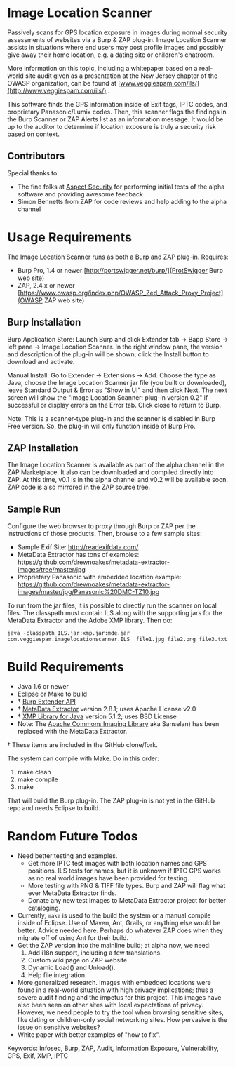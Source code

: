 # Image Location Scanner

Passively scans for GPS location exposure in images during normal
security assessments of websites via a Burp & ZAP plug-in.  Image
Location Scanner assists in situations where end users may post profile
images and possibly give away their home location, e.g. a dating site or
children's chatroom.

More information on this topic, including a whitepaper 
based on a real-world site audit given as a presentation at the New
Jersey chapter of the OWASP organization, can be found at
[www.veggiespam.com/ils/](http://www.veggiespam.com/ils/) .

This software finds the GPS information inside of Exif tags, IPTC codes,
and proprietary Panasonic/Lumix codes. Then, this scanner flags the
findings in the
Burp Scanner or ZAP Alerts list as an information message.  It would be
up to the auditor to determine if location exposure is truly a security
risk based on context. 

## Contributors

Special thanks to:

* The fine folks at [Aspect Security](https://www.aspectsecurity.com/) for
  performing initial tests of the alpha software and providing awesome
  feedback
* Simon Bennetts from ZAP for code reviews and help adding to the alpha
  channel

# Usage Requirements
The Image Location Scanner runs as both a Burp and ZAP plug-in.
Requires:

* Burp Pro, 1.4 or newer
  [http://portswigger.net/burp/](ProtSwigger Burp web site)
* ZAP, 2.4.x or newer
  [https://www.owasp.org/index.php/OWASP_Zed_Attack_Proxy_Project](OWASP
  ZAP web site)

## Burp Installation

Burp Application Store: Launch Burp and click Extender tab &rarr;
Bapp Store &rarr; left pane &rarr; Image Location Scanner.  In the right window pane, the
version and description of the plug-in will be shown; click the Install
button to download and activate.

Manual Install: Go to Extender &rarr; Extensions &rarr; Add.  Choose the
type as Java, choose the Image Location Scanner jar file (you built or
downloaded), leave Standard Output & Error as "Show in UI" and then
click Next.  The next screen will show the "Image Location Scanner:
plug-in version 0.2" if successful or display errors on the Error tab.
Click close to return to Burp.

Note: This is a scanner-type plug-in and the scanner is disabled in Burp
Free version.  So, the plug-in will only function inside of Burp Pro.

## ZAP Installation

The Image Location Scanner is available as part of the alpha channel
in the ZAP Marketplace.  It also can be downloaded and compiled directly
into ZAP.  At this time, v0.1 is in the alpha channel and v0.2 will be
available soon.  ZAP code is also mirrored in the ZAP source tree.

## Sample Run

Configure the web browser to proxy through Burp or ZAP per the
instructions of those products.  Then, browse to a few sample sites:

* Sample Exif Site: http://readexifdata.com/ 
* MetaData Extractor has tons of examples: https://github.com/drewnoakes/metadata-extractor-images/tree/master/jpg
* Proprietary Panasonic with embedded location example:
  https://github.com/drewnoakes/metadata-extractor-images/master/jpg/Panasonic%20DMC-TZ10.jpg

To run from the jar files, it is possible to directly run the scanner on
local files.  The classpath must contain ILS along with the supporting
jars for the MetaData Extractor and the Adobe XMP library.  Then do:

`java -classpath ILS.jar:xmp.jar:mde.jar com.veggiespam.imagelocationscanner.ILS  file1.jpg file2.png file3.txt`


# Build Requirements

* Java 1.6 or newer
* Eclipse or Make to build
* &dagger; [Burp Extender API](http://portswigger.net/burp/extender/api/burp_extender_api.zip) 
* &dagger; [MetaData Extractor](https://drewnoakes.com/code/exif/)
  version 2.8.1; uses Apache License v2.0
* &dagger; [XMP Library for Java](http://mvnrepository.com/artifact/com.adobe.xmp/xmpcore/5.1.2)
  version 5.1.2; uses BSD License
* Note: The [Apache Commons Imaging Library](http://commons.apache.org/proper/commons-imaging/)
  aka Sanselan) has been replaced with the MetaData Extractor.

&dagger; These items are included in the GitHub clone/fork.

The system can compile with Make.  Do in this order:

1. make clean
2. make compile
3. make

That will build the Burp plug-in.  The ZAP plug-in is not yet in the
GitHub repo and needs Eclipse to build.

# Random Future Todos

* Need better testing and examples.
   * Get more IPTC test images with both location names and GPS
     positions.  ILS tests for names, but it is unknown if IPTC
     GPS works as no real world images have been provided for testing.
   * More testing with PNG & TIFF file types.  Burp and ZAP will flag
     what ever MetaData Extractor finds.
   * Donate any new test images to MetaData Extractor project for
     better cataloging.
* Currently, `make` is used to the build the system or a manual compile
  inside of Eclipse.  Use of Maven, Ant, Grails, or anything else would
  be better.  Advice needed here.  Perhaps do whatever ZAP does when
  they migrate off of using Ant for their build.
* Get the ZAP version into the mainline build; at alpha now, we need:
   1. Add i18n support, including a few translations.
   2. Custom wiki page on ZAP website.
   3. Dynamic Load() and Unload().
   4. Help file integration.
* More generalized research.  Images with embedded locations were found
  in a real-world situation with high privacy implications; thus a
  severe audit finding and the impetus for this project.  This images
  have also been seen on other sites with local expectations of privacy.
  However, we need people to try the tool when browsing sensitive sites,
  like dating or children-only social networking sites.  How pervasive
  is the issue on sensitive websites?
* White paper with better examples of "how to fix". 

Keywords: Infosec, Burp, ZAP, Audit, Information Exposure, Vulnerability, GPS, Exif, XMP, IPTC

<!--
vim: sw=4 tw=72 spell
-->
